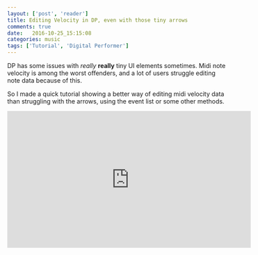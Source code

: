 ```yaml
---
layout: ['post', 'reader']
title: Editing Velocity in DP, even with those tiny arrows
comments: true
date:   2016-10-25_15:15:08 
categories: music
tags: ['Tutorial', 'Digital Performer']
---
```


DP has some issues with _really_ __really__ tiny UI elements sometimes. Midi note velocity is among the worst offenders, and a lot of users struggle editing note data because of this.

So I made a quick tutorial showing a better way of editing midi velocity data than struggling with the arrows, using the event list or some other methods.

<iframe width="560" height="315" src="https://www.youtube.com/embed/JSWRVc0KBUE" frameborder="0" allowfullscreen></iframe>
